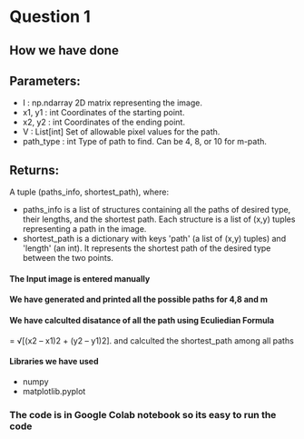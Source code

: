 
# Question 1
## How we have done

Parameters:
-----------
- I : np.ndarray
    2D matrix representing the image.
- x1, y1 : int
    Coordinates of the starting point.
- x2, y2 : int
    Coordinates of the ending point.
- V : List[int]
    Set of allowable pixel values for the path.
- path_type : int
    Type of path to find. Can be 4, 8, or 10 for m-path.

Returns:
--------
A tuple (paths_info, shortest_path), where:
- paths_info is a list of structures containing all the paths of desired type, their lengths, and the shortest path.
  Each structure is a list of (x,y) tuples representing a path in the image.
- shortest_path is a dictionary with keys 'path' (a list of (x,y) tuples) and 'length' (an int).
  It represents the shortest path of the desired type between the two points.

#### The Input image is entered manually
#### We have generated and printed all the possible paths for 4,8 and m 
#### We have calculted disatance of all the path using Eculiedian Formula  
= √[(x2 – x1)2 + (y2 – y1)2].
and calculted the shortest_path among all paths 
#### Libraries we have used 
- numpy
- matplotlib.pyplot
### The code is in Google Colab notebook so its easy to run the code
